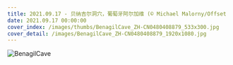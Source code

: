 ```yaml
---
title: 2021.09.17 - 贝纳吉尔洞穴，葡萄牙阿尔加维 (© Michael Malorny/Offset by Shutterstock)
date: 2021.09.17 00:00:00
cover_index: /images/thumbs/BenagilCave_ZH-CN0480408879_533x300.jpg
cover_detail: /images/BenagilCave_ZH-CN0480408879_1920x1080.jpg
---
```


![BenagilCave](/images/BenagilCave_ZH-CN0480408879_1920x1080.jpg)
